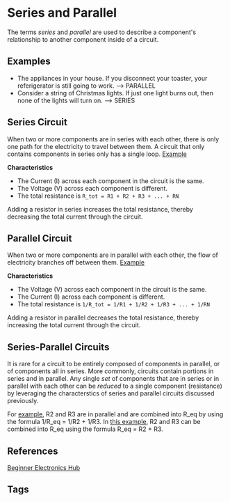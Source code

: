 # Series and Parallel 

The terms *series* and *parallel* are used to describe a component's relationship to another component inside of a circuit. 

## Examples
* The appliances in your house. If you disconnect your toaster, your referigerator is still going to work. --> PARALLEL 
* Consider a string of Christmas lights. If just one light burns out, then none of the lights will turn on. --> SERIES 

## Series Circuit
When two or more components are in series with each other, there is only one path for the electricity to travel between them. A circuit that only contains components in series only has a single loop. [Example](https://duckduckgo.com/?q=series+circuit&t=newext&atb=v344-1&ia=images&iax=images&iai=http%3A%2F%2Felectricalacademia.com%2Fwp-content%2Fuploads%2F2017%2F08%2FCurrent-Level-is-the-Same-in-All-Parts-of-the-Circuit.gif)

**Characteristics**
* The Current (I) across each component in the circuit is the same.   
* The Voltage (V) across each component is different.  
* The total resistance is `R_tot = R1 + R2 + R3 + ... + RN`  

Adding a resistor in series increases the total resistance, thereby decreasing the total current through the circuit.  

## Parallel Circuit
When two or more components are in parallel with each other, the flow of electricity branches off between them. [Example](https://duckduckgo.com/?q=parallel+circuit&t=newext&atb=v344-1&iax=images&ia=images&iai=http%3A%2F%2Felectricalacademia.com%2Fwp-content%2Fuploads%2F2017%2F08%2F6.5a-2.gif)  

**Characteristics** 
* The Voltage (V) across each component in the circuit is the same.   
* The Current (I) across each component is different.  
* The total resistance is `1/R_tot = 1/R1 + 1/R2 + 1/R3 + ... + 1/RN`  

Adding a resistor in parallel decreases the total resistance, thereby increasing the total current through the circuit.  

## Series-Parallel Circuits
It is rare for a circuit to be entirely composed of components in parallel, or of components all in series. More commonly, circuits contain portions in series and in parallel. Any single *set* of components that are in series or in parallel with each other can be *reduced* to a single component (resistance) by leveraging the characterstics of series and parallel circuits discussed previously.  

For [example](https://duckduckgo.com/?q=parallel+circuit&t=newext&atb=v344-1&iax=images&ia=images&iai=http%3A%2F%2Felectricalacademia.com%2Fwp-content%2Fuploads%2F2017%2F10%2FFigure-2-Series-Parallel-Circuit-1.gif), R2 and R3 are in parallel and are combined into R\_eq by using the formula 1/R\_eq = 1/R2 + 1/R3. In [this example](https://duckduckgo.com/?q=parallel+circuit&t=newext&atb=v344-1&iax=images&ia=images&iai=https%3A%2F%2Felectricalacademia.com%2Fwp-content%2Fuploads%2F2017%2F10%2FFigure-5-Currents-and-Voltages-in-Series-Parallel-CIrcuit.gif), R2 and R3 can be combined into R\_eq using the formula R\_eq = R2 + R3.  

## References
[Beginner Electronics Hub](../202305062158)

## Tags
